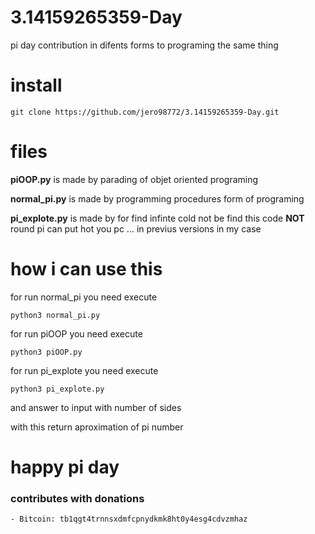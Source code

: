 # 3.14159265359-Day
pi day contribution  in difents forms to programing the same thing 

# install 
     
    git clone https://github.com/jero98772/3.14159265359-Day.git
# files 
**piOOP.py** is made by parading of objet oriented programing

**normal_pi.py** is made by programming procedures form of programing 

**pi_explote.py** is made by for find infinte cold not be find  this code  **NOT**   round pi can put hot you pc ... in previus versions in my case

# how i can use this 
for run normal_pi you need execute 

    python3 normal_pi.py
    
for run piOOP you need execute 

    python3 piOOP.py

for run pi_explote you need execute 

    python3 pi_explote.py
    
and answer to input with number of sides 

with this return aproximation of pi number 

# happy pi day
### contributes with donations
	
	- Bitcoin: tb1qgt4trnnsxdmfcpnydkmk8ht0y4esg4cdvzmhaz
